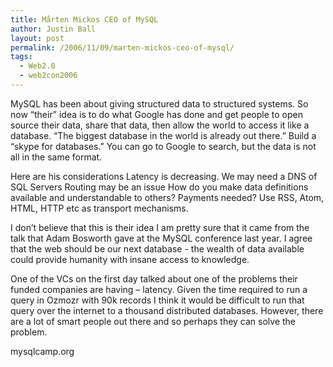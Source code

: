 ```yaml
---
title: Mårten Mickos CEO of MySQL
author: Justin Ball
layout: post
permalink: /2006/11/09/marten-mickos-ceo-of-mysql/
tags:
  - Web2.0
  - web2con2006
---
```


MySQL has been about giving structured data to structured systems. So now “their” idea is to do what Google has done and get people to open source their data, share that data, then allow the world to access it like a database. “The biggest database in the world is already out there.” Build a “skype for databases.” You can go to Google to search, but the data is not all in the same format.

Here are his considerations
Latency is decreasing.
We may need a DNS of SQL Servers
Routing may be an issue
How do you make data definitions available and understandable to others?
Payments needed?
Use RSS, Atom, HTML, HTTP etc as transport mechanisms.

I don’t believe that this is their idea I am pretty sure that it came from the talk that Adam Bosworth gave at the MySQL conference last year. I agree that the web should be our next database - the wealth of data available could provide humanity with insane access to knowledge.

One of the VCs on the first day talked about one of the problems their funded companies are having – latency. Given the time required to run a query in Ozmozr with 90k records I think it would be difficult to run that query over the internet to a thousand distributed databases. However, there are a lot of smart people out there and so perhaps they can solve the problem.

mysqlcamp.org